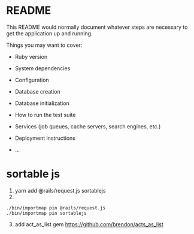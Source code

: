 # README

This README would normally document whatever steps are necessary to get the
application up and running.

Things you may want to cover:

* Ruby version

* System dependencies

* Configuration

* Database creation

* Database initialization

* How to run the test suite

* Services (job queues, cache servers, search engines, etc.)

* Deployment instructions

* ...


# sortable js
1. yarn add @rails/request.js sortablejs
2.
```
./bin/importmap pin @rails/request.js
./bin/importmap pin sortablejs
```

3. add act_as_list gem https://github.com/brendon/acts_as_list

